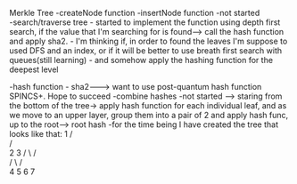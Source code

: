Merkle Tree
-createNode function
-insertNode function -not started  
-search/traverse tree - started to implement the function using depth first search, if the value that I'm searching for is found--> call the hash function and apply sha2. 
                      - I'm thinking if, in order to found the leaves I'm suppose to used DFS and an index, or if it will be better to use breath first search with queues(still learning) - and somehow apply the hashing function for the deepest level
                      
-hash function - sha2---> want to use post-quantum hash function SPINCS+. Hope to succeed
-combine hashes -not started --> staring from the bottom of the tree-> apply hash function for each individual leaf, and as we move to an upper layer, group them into a pair of 2 and apply hash func, up to the root--> root hash
-for the time being I have created the tree that looks like that:
                                            1
                                        /      \
                                      /          \
                                    2              3
                                  /  \           /   \
                                /     \         /     \
                               4       5       6        7
                               
